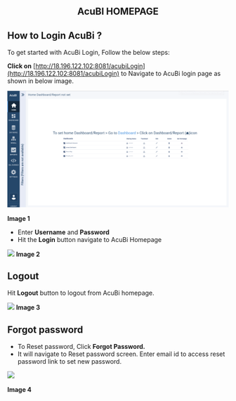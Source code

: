 



<center><h2>AcuBI HOMEPAGE</h1></center>

## How to Login AcuBi ?

To get started with AcuBi Login, Follow the below steps:

**Click on**  [http://18.196.122.102:8081/acubiLogin](http://18.196.122.102:8081/acubiLogin)  to Navigate to AcuBi login page as shown in below image.

![enter image description here](https://raw.githubusercontent.com/sv18042016/fp1/bb5d4c9f6814109a9645827e267e716c0d044c2a/images/New_version5/Homepage_v5.png)

**Image 1**

-  Enter  **Username** and **Password**
- Hit the  **Login** button navigate to AcuBi  Homepage

![
](https://raw.githubusercontent.com/sv18042016/fp1/master/images/New_version5/Homepage_v5.png)
**Image 2**
## Logout

Hit **Logout** button to logout from AcuBi homepage.

![
](https://raw.githubusercontent.com/sv18042016/fp1/master/images/New_version5/UD_Logout.png)
**Image 3**
## Forgot password

  - To Reset password, Click **Forgot Password.**
  - It will navigate to Reset password screen. Enter email id to access reset password link to set new password.
  
 ![
](https://raw.githubusercontent.com/sv18042016/fp1/d64bc97c7d2aa0cb8e2c35fa8f9905bd274388f1/images/New_version5/ud_homepage_forgot%20password.png)

**Image 4**
<!--stackedit_data:
eyJoaXN0b3J5IjpbMjEwMDMzOTAxNSwyMDAxMDU1OTg1LDE0Mz
kwNzc0NzAsMjM5NzQxNzAxLC04MDg0OTg5NTcsLTE5NjM1NDc5
ODksLTEyNTUwODY0NzYsMTc4NTM2NDM1LDE3MzI2Njk2OTUsLT
Q0MzAxNjY0MiwyNzMxNzE2NzcsNDM1ODg5OTk3LDEwOTczMTkx
OTcsLTkxODQ3Mzk5NSwtMjAwNTE2NzExNSwyNzg2MjA3ODMsLT
ExODQ4NDk3NzZdfQ==
-->